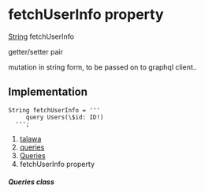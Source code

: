 
<div>

# fetchUserInfo property

</div>


[String](https://api.flutter.dev/flutter/dart-core/String-class.html)
fetchUserInfo


getter/setter pair




mutation in string form, to be passed on to graphql client..



## Implementation

``` language-dart
String fetchUserInfo = '''
     query Users(\$id: ID!)
  ''';
```







1.  [talawa](../../index.md)
2.  [queries](../../utils_queries/)
3.  [Queries](../../utils_queries/Queries-class.md)
4.  fetchUserInfo property

##### Queries class







